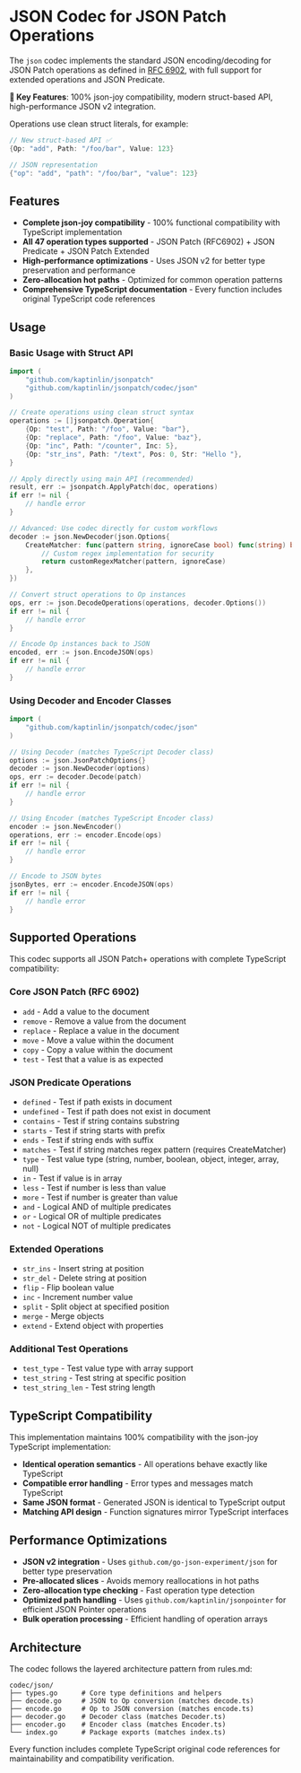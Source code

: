 # JSON Codec for JSON Patch Operations

The `json` codec implements the standard JSON encoding/decoding for JSON Patch operations as defined in [RFC 6902](https://datatracker.ietf.org/doc/html/rfc6902), with full support for extended operations and JSON Predicate.

**🎯 Key Features**: 100% json-joy compatibility, modern struct-based API, high-performance JSON v2 integration.

Operations use clean struct literals, for example:

```go
// New struct-based API ✅
{Op: "add", Path: "/foo/bar", Value: 123}

// JSON representation
{"op": "add", "path": "/foo/bar", "value": 123}
```

## Features

- **Complete json-joy compatibility** - 100% functional compatibility with TypeScript implementation
- **All 47 operation types supported** - JSON Patch (RFC6902) + JSON Predicate + JSON Patch Extended  
- **High-performance optimizations** - Uses JSON v2 for better type preservation and performance
- **Zero-allocation hot paths** - Optimized for common operation patterns
- **Comprehensive TypeScript documentation** - Every function includes original TypeScript code references

## Usage

### Basic Usage with Struct API

```go
import (
    "github.com/kaptinlin/jsonpatch"
    "github.com/kaptinlin/jsonpatch/codec/json"
)

// Create operations using clean struct syntax
operations := []jsonpatch.Operation{
    {Op: "test", Path: "/foo", Value: "bar"},
    {Op: "replace", Path: "/foo", Value: "baz"},
    {Op: "inc", Path: "/counter", Inc: 5},
    {Op: "str_ins", Path: "/text", Pos: 0, Str: "Hello "},
}

// Apply directly using main API (recommended)
result, err := jsonpatch.ApplyPatch(doc, operations)
if err != nil {
    // handle error
}

// Advanced: Use codec directly for custom workflows
decoder := json.NewDecoder(json.Options{
    CreateMatcher: func(pattern string, ignoreCase bool) func(string) bool {
        // Custom regex implementation for security
        return customRegexMatcher(pattern, ignoreCase)
    },
})

// Convert struct operations to Op instances  
ops, err := json.DecodeOperations(operations, decoder.Options())
if err != nil {
    // handle error
}

// Encode Op instances back to JSON
encoded, err := json.EncodeJSON(ops)
if err != nil {
    // handle error
}
```

### Using Decoder and Encoder Classes

```go
import (
    "github.com/kaptinlin/jsonpatch/codec/json"
)

// Using Decoder (matches TypeScript Decoder class)
options := json.JsonPatchOptions{}
decoder := json.NewDecoder(options)
ops, err := decoder.Decode(patch)
if err != nil {
    // handle error
}

// Using Encoder (matches TypeScript Encoder class)
encoder := json.NewEncoder()
operations, err := encoder.Encode(ops)
if err != nil {
    // handle error
}

// Encode to JSON bytes
jsonBytes, err := encoder.EncodeJSON(ops)
if err != nil {
    // handle error
}
```

## Supported Operations

This codec supports all JSON Patch+ operations with complete TypeScript compatibility:

### Core JSON Patch (RFC 6902)
- `add` - Add a value to the document
- `remove` - Remove a value from the document  
- `replace` - Replace a value in the document
- `move` - Move a value within the document
- `copy` - Copy a value within the document
- `test` - Test that a value is as expected

### JSON Predicate Operations
- `defined` - Test if path exists in document
- `undefined` - Test if path does not exist in document
- `contains` - Test if string contains substring
- `starts` - Test if string starts with prefix
- `ends` - Test if string ends with suffix
- `matches` - Test if string matches regex pattern (requires CreateMatcher)
- `type` - Test value type (string, number, boolean, object, integer, array, null)
- `in` - Test if value is in array
- `less` - Test if number is less than value
- `more` - Test if number is greater than value
- `and` - Logical AND of multiple predicates
- `or` - Logical OR of multiple predicates
- `not` - Logical NOT of multiple predicates

### Extended Operations
- `str_ins` - Insert string at position
- `str_del` - Delete string at position  
- `flip` - Flip boolean value
- `inc` - Increment number value
- `split` - Split object at specified position
- `merge` - Merge objects
- `extend` - Extend object with properties

### Additional Test Operations
- `test_type` - Test value type with array support
- `test_string` - Test string at specific position
- `test_string_len` - Test string length

## TypeScript Compatibility

This implementation maintains 100% compatibility with the json-joy TypeScript implementation:

- **Identical operation semantics** - All operations behave exactly like TypeScript
- **Compatible error handling** - Error types and messages match TypeScript
- **Same JSON format** - Generated JSON is identical to TypeScript output
- **Matching API design** - Function signatures mirror TypeScript interfaces

## Performance Optimizations

- **JSON v2 integration** - Uses `github.com/go-json-experiment/json` for better type preservation
- **Pre-allocated slices** - Avoids memory reallocations in hot paths
- **Zero-allocation type checking** - Fast operation type detection
- **Optimized path handling** - Uses `github.com/kaptinlin/jsonpointer` for efficient JSON Pointer operations
- **Bulk operation processing** - Efficient handling of operation arrays

## Architecture

The codec follows the layered architecture pattern from rules.md:

```
codec/json/
├── types.go      # Core type definitions and helpers
├── decode.go     # JSON to Op conversion (matches decode.ts)  
├── encode.go     # Op to JSON conversion (matches encode.ts)
├── decoder.go    # Decoder class (matches Decoder.ts)
├── encoder.go    # Encoder class (matches Encoder.ts)
└── index.go      # Package exports (matches index.ts)
```

Every function includes complete TypeScript original code references for maintainability and compatibility verification.